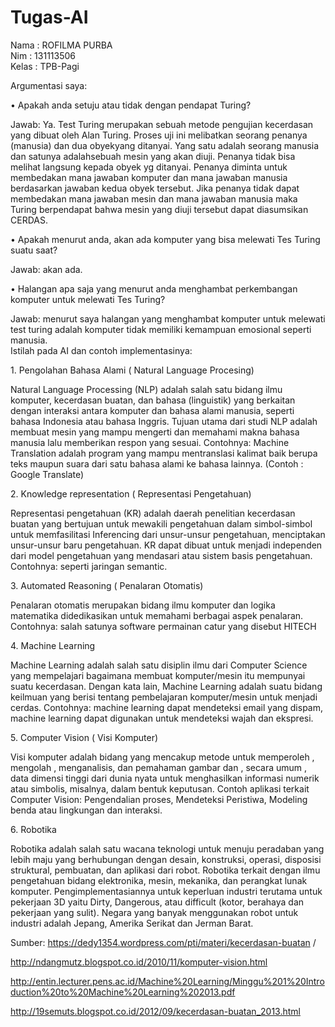# Tugas-AI
Nama	: ROFILMA PURBA <br>
Nim	: 131113506<br>
Kelas	: TPB-Pagi<br>

Argumentasi saya:<br>
<p>•	Apakah anda setuju atau tidak dengan pendapat Turing?</p>
Jawab: Ya. Test Turing merupakan sebuah metode pengujian kecerdasan yang dibuat oleh Alan Turing. Proses uji ini melibatkan seorang penanya (manusia) dan dua obyekyang ditanyai. Yang satu adalah seorang manusia dan satunya adalahsebuah mesin yang akan diuji. Penanya tidak bisa melihat langsung kepada obyek yg ditanyai. Penanya diminta untuk membedakan mana jawaban komputer dan mana jawaban manusia berdasarkan jawaban kedua obyek tersebut. Jika penanya tidak dapat membedakan mana jawaban mesin dan mana jawaban manusia maka Turing berpendapat bahwa mesin yang diuji tersebut  dapat  diasumsikan  CERDAS. <br>
<p>•	Apakah menurut anda, akan ada komputer yang bisa melewati Tes Turing suatu saat?</p>
Jawab: akan ada. 
<p>•	Halangan apa saja yang menurut anda menghambat perkembangan komputer untuk melewati Tes Turing?</p>
Jawab: menurut saya halangan yang menghambat komputer untuk melewati test turing adalah komputer tidak memiliki kemampuan emosional seperti manusia.<br>
Istilah pada AI dan contoh implementasinya:
<p>1.	Pengolahan Bahasa Alami ( Natural Language Procesing)</p>
Natural Language Processing (NLP) adalah salah satu bidang ilmu komputer, kecerdasan buatan, dan bahasa (linguistik) yang berkaitan dengan interaksi antara komputer dan bahasa alami manusia, seperti bahasa Indonesia atau bahasa Inggris. Tujuan utama dari studi NLP adalah membuat mesin yang mampu mengerti dan memahami makna bahasa manusia lalu memberikan respon yang sesuai. Contohnya: Machine Translation adalah program yang mampu mentranslasi kalimat baik berupa teks maupun suara dari satu bahasa alami ke bahasa lainnya. (Contoh : Google Translate)<br>
<p>2.	Knowledge representation ( Representasi Pengetahuan)</p>
Representasi pengetahuan (KR) adalah daerah penelitian kecerdasan buatan yang bertujuan untuk mewakili pengetahuan dalam simbol-simbol untuk memfasilitasi Inferencing dari unsur-unsur pengetahuan, menciptakan unsur-unsur baru pengetahuan. KR dapat dibuat untuk menjadi independen dari model pengetahuan yang mendasari atau sistem basis pengetahuan. Contohnya: seperti jaringan semantic. <br>
<p>3.	Automated Reasoning ( Penalaran Otomatis)</p>
Penalaran otomatis merupakan bidang ilmu komputer dan logika matematika didedikasikan untuk memahami berbagai aspek penalaran. Contohnya: salah satunya software permainan catur yang disebut HITECH<br>
<p>4.	Machine Learning</p>
Machine Learning adalah salah satu disiplin ilmu dari Computer Science yang mempelajari bagaimana membuat komputer/mesin itu mempunyai suatu kecerdasan. Dengan kata lain, Machine Learning adalah suatu bidang keilmuan yang berisi tentang pembelajaran komputer/mesin untuk menjadi cerdas. Contohnya: machine learning dapat mendeteksi email yang dispam, machine learning dapat digunakan untuk mendeteksi wajah dan ekspresi.<br>
<p>5.	Computer Vision ( Visi Komputer)</p>
Visi komputer adalah bidang yang mencakup metode untuk memperoleh , mengolah , menganalisis, dan pemahaman gambar dan , secara umum , data dimensi tinggi dari dunia nyata untuk menghasilkan informasi numerik atau simbolis, misalnya, dalam bentuk keputusan. Contoh aplikasi terkait Computer Vision: Pengendalian proses, Mendeteksi Peristiwa, Modeling benda atau lingkungan dan interaksi.<br>
<p>6.	Robotika</p>
Robotika adalah salah satu wacana teknologi untuk menuju peradaban yang lebih maju yang berhubungan dengan desain, konstruksi, operasi, disposisi struktural, pembuatan, dan aplikasi dari robot. Robotika terkait dengan ilmu pengetahuan bidang elektronika, mesin, mekanika, dan perangkat lunak komputer. Pengimplementasiannya untuk keperluan industri terutama untuk pekerjaan 3D yaitu Dirty, Dangerous, atau difficult (kotor, berahaya dan pekerjaan yang sulit). Negara yang banyak menggunakan robot untuk industri adalah Jepang, Amerika Serikat dan Jerman Barat.<br>

Sumber: 
https://dedy1354.wordpress.com/pti/materi/kecerdasan-buatan /</p>
http://ndangmutz.blogspot.co.id/2010/11/komputer-vision.html </p>
http://entin.lecturer.pens.ac.id/Machine%20Learning/Minggu%201%20Introduction%20to%20Machine%20Learning%202013.pdf </p>
http://19semuts.blogspot.co.id/2012/09/kecerdasan-buatan_2013.html </p>


